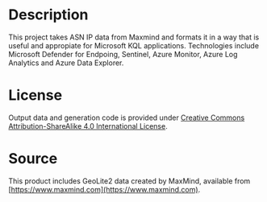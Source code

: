 # Description
This project takes ASN IP data from Maxmind and formats it in a way that is useful and appropiate for Microsoft KQL applications.  Technologies include Microsoft Defender for Endpoing, Sentinel, Azure Monitor, Azure Log Analytics and Azure Data Explorer.

# License
Output data and generation code is provided under [Creative Commons Attribution-ShareAlike 4.0 International License](https://creativecommons.org/licenses/by-sa/4.0/).

# Source
This product includes GeoLite2 data created by MaxMind, available from [https://www.maxmind.com](https://www.maxmind.com).
